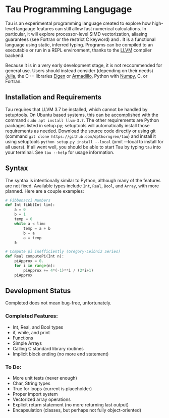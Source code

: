# Tau Programming Langugage

Tau is an experimental programming language created to explore how high-level
langauge features can still allow fast numerical calculations.  In particular,
it will explore processor-level SIMD vectorization, aliasing guarantees (see
Fortran or the restrict C keyword) and .  It
is a functional language using static, inferred typing.  Programs can be
compiled to an executable or run in a REPL environment, thanks to the
[LLVM](https://llvm.org/) compiler backend.

Because it is in a very early development stage, it is not reccommended for
general use.  Users should instead consider (depending on their needs)
[Julia](https://julialang.org/), the C++ libraries
[Eigen](http://eigen.tuxfamily.org/index.php)
or [Armadillo](http://arma.sourceforge.net), Python with
[Numpy](http://www.numpy.org/), C, or Fortran.

## Installation and Requirements

Tau requires that LLVM 3.7 be installed, which cannot be handled by
setuptools.  On Ubuntu based systems, this  can be accomplished with
the command `sudo apt install llvm-3.7`.  The other requirements are
Python packages listed in setup.py; setuptools will automatically install
those requirements as needed.  Download the source code directly or using git
(command `git clone https://github.com/dpthorngren/tau`) and install it using
setuptools `python setup.py install --local` (omit --local to install for
all users).  If all went well, you should be able to start Tau by typing
`tau` into your terminal.  See `tau --help` for usage information.

## Syntax

The syntax is intentionally similar to Python, although many of the features
are not fixed.  Available types include `Int`, `Real`, `Bool`, and `Array`,
with more planned.  Here are a couple examples:

```python
# Fibbonacci Numbers
def Int fibb(Int lim):
    a = 0
    b = 1
    temp = 0
    while a < lim:
        temp = a + b
        b = a
        a = temp
    a
```


```python
# Compute pi inefficiently (Gregory-Leibniz Series)
def Real computePi(Int n):
    piApprox = 0.
    for i in range(n):
        piApprox += 4*(-1)**i / (2*i+1)
    piApprox
```

## Development Status
Completed does not mean bug-free, unfortunately.

### Completed Features:
 * Int, Real, and Bool types
 * if, while, and print
 * Functions
 * Simple Arrays
 * Calling C standard library routines
 * Implicit block ending (no more end statement)

### To Do:
 * More unit tests (never enough)
 * Char, String types
 * True for loops (current is placeholder)
 * Proper import system
 * Vectorized array operations
 * Explicit return statement (no more returning last output)
 * Encapsulation (classes, but perhaps not fully object-oriented)

